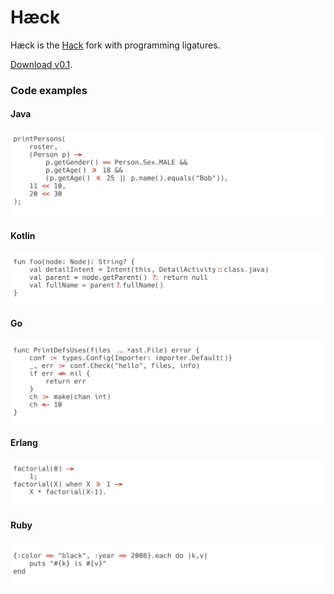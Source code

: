 # Hæck

Hæck is the [Hack](http://sourcefoundry.org/hack/) fork with programming ligatures.

[Download v0.1](https://github.com/ignatov/Haack/releases/download/0.1/Haeck-Regular.ttf).

### Code examples

#### Java
<img src="./images/java.png" />

#### Kotlin
<img src="./images/kotlin.png" />

#### Go
<img src="./images/go.png" />

#### Erlang
<img src="./images/erlang.png" />

#### Ruby
<img src="./images/ruby.png" />

